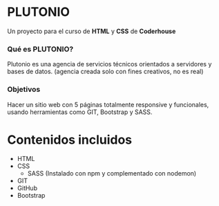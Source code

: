 # PLUTONIO

Un proyecto para el curso de **HTML** y **CSS** de **Coderhouse**

### Qué es PLUTONIO?

Plutonio es una agencia de servicios técnicos orientados a servidores y bases de datos. (agencia creada solo con fines creativos, no es real)

### Objetivos

Hacer un sitio web con 5 páginas totalmente responsive y funcionales, usando herramientas como GIT, Bootstrap y SASS.

# Contenidos incluidos

<ul>
    <li>HTML</li>
    <li>CSS
        <ul>
            <li>SASS (Instalado con npm y complementado con nodemon)</li>
        </ul>
    </li>
    <li>GIT</li>
    <li>GitHub</li>
    <li>Bootstrap</li>
</ul>